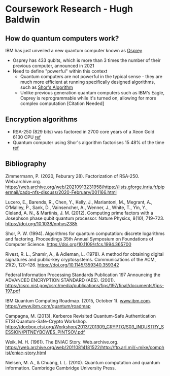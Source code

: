# Coursework Research - Hugh Baldwin

## How do quantum computers work?
IBM has just unveiled a new quantum computer known as [Osprey](https://newsroom.ibm.com/2022-11-09-IBM-Unveils-400-Qubit-Plus-Quantum-Processor-and-Next-Generation-IBM-Quantum-System-Two)
  - Osprey has 433 qubits, which is more than 3 times the number of their previous computer, announced in 2021
- Need to define "powerful" within this context
  - Quantum computers are not powerful in the typical sense - they are much more efficient at running specifically designed algorithms, such as [Shor's Algorithm](https://en.wikipedia.org/wiki/Shor%27s_algorithm)
  - Unlike previous generation quantum computers such as IBM's Eagle, Osprey is reprogrammable while it's turned on, allowing for more complex computation [Citation Needed]

## Encryption algorithms
- RSA-250 (829 bits) was factored in 2700 core years of a Xeon Gold 6130 CPU [ref](https://web.archive.org/web/20200228234716/https://lists.gforge.inria.fr/pipermail/cado-nfs-discuss/2020-February/001166.html)
- Quantum computer using Shor's algorithm factorises 15 48% of the time [ref](https://arxiv.org/abs/1202.5707)

## Bibliography

Zimmermann, P. (2020, Feburary 28). Factorization of RSA-250. Web.archive.org. https://web.archive.org/web/20210913231958/https://lists.gforge.inria.fr/pipermail/cado-nfs-discuss/2020-February/001166.html

Lucero, E., Barends, R., Chen, Y., Kelly, J., Mariantoni, M., Megrant, A., O’Malley, P., Sank, D., Vainsencher, A., Wenner, J., White, T., Yin, Y., Cleland, A. N., & Martinis, J. M. (2012). Computing prime factors with a Josephson phase qubit quantum processor. Nature Physics, 8(10), 719–723. https://doi.org/10.1038/nphys2385

Shor, P. W. (1994). Algorithms for quantum computation: discrete logarithms and factoring. Proceedings 35th Annual Symposium on Foundations of Computer Science. https://doi.org/10.1109/sfcs.1994.365700

Rivest, R. L., Shamir, A., & Adleman, L. (1978). A method for obtaining digital signatures and public-key cryptosystems. Communications of the ACM, 21(2), 120–126. https://doi.org/10.1145/359340.359342

Federal Information Processing Standards Publication 197 Announcing the ADVANCED ENCRYPTION STANDARD (AES). (2001). https://csrc.nist.gov/csrc/media/publications/fips/197/final/documents/fips-197.pdf

IBM Quantum Computing Roadmap. (2015, October 1). www.ibm.com. https://www.ibm.com/quantum/roadmap

Campagna, M. (2013). Kerberos Revisited Quantum-Safe Authentication ETSI Quantum-Safe-Crypto Workshop. https://docbox.etsi.org/Workshop/2013/201309_CRYPTO/S03_INDUSTRY_SESSION/PITNEYBOWES_PINTSOV.pdf

Weik, M. H. (1961). The ENIAC Story. Web.archive.org. https://web.archive.org/web/20110814181522/http://ftp.arl.mil/~mike/comphist/eniac-story.html

Nielsen, M. A., & Chuang, I. L. (2010). Quantum computation and quantum information. Cambridge Cambridge University Press.
